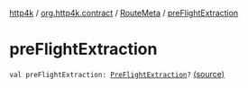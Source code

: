 [http4k](../../index.md) / [org.http4k.contract](../index.md) / [RouteMeta](index.md) / [preFlightExtraction](./pre-flight-extraction.md)

# preFlightExtraction

`val preFlightExtraction: `[`PreFlightExtraction`](../-pre-flight-extraction/index.md)`?` [(source)](https://github.com/http4k/http4k/blob/master/http4k-contract/src/main/kotlin/org/http4k/contract/routeMeta.kt#L119)